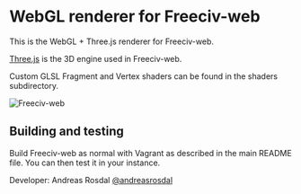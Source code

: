 WebGL renderer for Freeciv-web
==============================

This is the WebGL + Three.js renderer for Freeciv-web.

[Three.js](https://threejs.org/) is the 3D engine used in Freeciv-web.

Custom GLSL Fragment and Vertex shaders can be found in the shaders subdirectory. 

![Freeciv-web](https://raw.githubusercontent.com/freeciv/freeciv-web/develop/freeciv-web/src/main/webapp/javascript/webgl/freeciv-webgl.png "Freeciv-web WebGL screenshot")


Building and testing
--------------------
Build Freeciv-web as normal with Vagrant as described in the main README file.
You can then test it in your instance.

Developer: Andreas Rosdal [@andreasrosdal](http://www.github.com/andreasrosdal)
